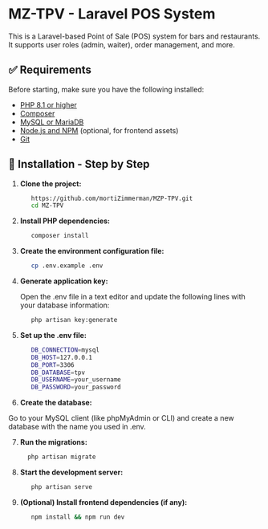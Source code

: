# MZ-TPV - Laravel POS System

This is a Laravel-based Point of Sale (POS) system for bars and restaurants. It supports user roles (admin, waiter), order management, and more.

## ✅ Requirements

Before starting, make sure you have the following installed:

- [PHP 8.1 or higher](https://www.php.net/)
- [Composer](https://getcomposer.org/)
- [MySQL or MariaDB](https://www.mysql.com/)
- [Node.js and NPM](https://nodejs.org/) (optional, for frontend assets)
- [Git](https://git-scm.com/)

## 🚀 Installation - Step by Step

1. **Clone the project:**

   ```bash
      https://github.com/mortiZimmerman/MZP-TPV.git
      cd MZ-TPV

2. **Install PHP dependencies:**

   ```bash
      composer install

3. **Create the environment configuration file:**

   ```bash
      cp .env.example .env

4. **Generate application key:**

   Open the .env file in a text editor and update the following lines with your database information:

   ```bash
      php artisan key:generate

4. **Set up the .env file:**

   ```bash
      DB_CONNECTION=mysql
      DB_HOST=127.0.0.1
      DB_PORT=3306
      DB_DATABASE=tpv
      DB_USERNAME=your_username
      DB_PASSWORD=your_password

6. **Create the database:**

  Go to your MySQL client (like phpMyAdmin or CLI) and create a new database with the name you used in .env.

7. **Run the migrations:**

   ```bash
     php artisan migrate

8. **Start the development server:**

   ```bash
      php artisan serve

9. **(Optional) Install frontend dependencies (if any):**

   ```bash
      npm install && npm run dev

